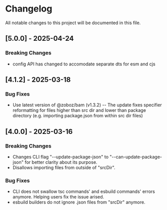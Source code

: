 # Changelog

All notable changes to this project will be documented in this file.

## [5.0.0] - 2025-04-24

### Breaking Changes

- config API has changed to accomodate separate dts for esm and cjs

## [4.1.2] - 2025-03-18

### Bug Fixes

- Use latest version of @zoboz/bam (v1.3.2) -- The update fixes specifier reformatting for files higher than src dir and lower than package directory (e.g. importing package.json from within src dir files)


## [4.0.0] - 2025-03-16

### Breaking Changes

- Changes CLI flag "--update-package-json" to "--can-update-package-json" for better clarity about its purpose.
- Disallows importing files from outside of "srcDir".

### Bug Fixes

- CLI does not swallow tsc commands' and esbuild commands' errors anymore. Helping users fix the issue arised.
- esbuild builders do not ignore .json files from "srcDir" anymore.
